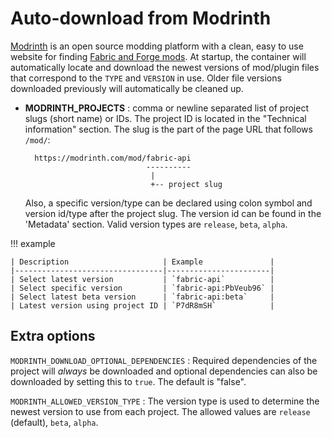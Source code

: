 # Auto-download from Modrinth

[Modrinth](https://modrinth.com/) is an open source modding platform with a clean, easy to use website for finding [Fabric and Forge mods](https://modrinth.com/mods). At startup, the container will automatically locate and download the newest versions of mod/plugin files that correspond to the `TYPE` and `VERSION` in use. Older file versions downloaded previously will automatically be cleaned up.

- **MODRINTH_PROJECTS** : comma or newline separated list of project slugs (short name) or IDs. The project ID is located in the "Technical information" section. The slug is the part of the page URL that follows `/mod/`:
  ```
    https://modrinth.com/mod/fabric-api
                             ----------
                              |
                              +-- project slug
  ```
  Also, a specific version/type can be declared using colon symbol and version id/type after the project slug. The version id can be found in the 'Metadata' section. Valid version types are `release`, `beta`, `alpha`.

!!! example
        
    | Description                     | Example               |
    |---------------------------------|-----------------------|
    | Select latest version           | `fabric-api`          |
    | Select specific version         | `fabric-api:PbVeub96` |
    | Select latest beta version      | `fabric-api:beta`     |
    | Latest version using project ID | `P7dR8mSH`            |

## Extra options

`MODRINTH_DOWNLOAD_OPTIONAL_DEPENDENCIES`
: Required dependencies of the project will _always_ be downloaded and optional dependencies can also be downloaded by setting this to `true`. The default is "false".

`MODRINTH_ALLOWED_VERSION_TYPE`
: The version type is used to determine the newest version to use from each project. The allowed values are `release` (default), `beta`, `alpha`.

